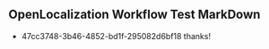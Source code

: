 ## OpenLocalization Workflow Test MarkDown
* 47cc3748-3b46-4852-bd1f-295082d6bf18 thanks!

<!--HONumber=Jul16_HO3-->


